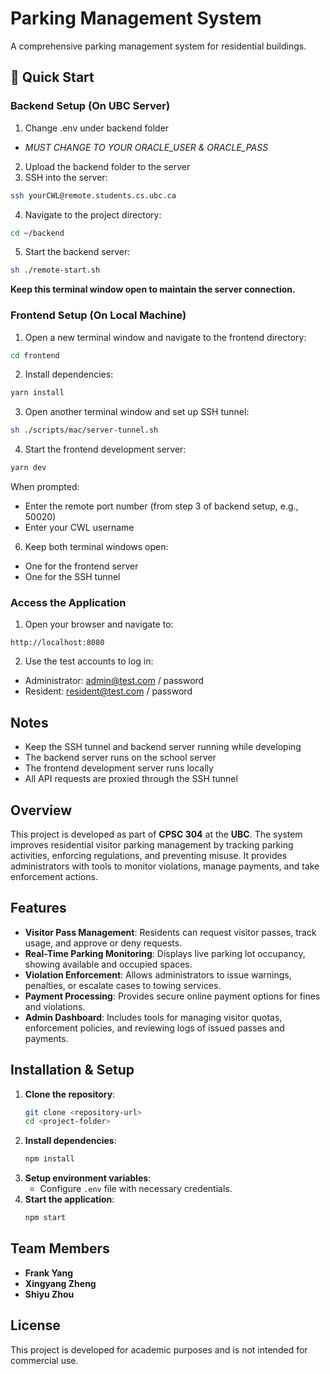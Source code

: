 # Parking Management System

A comprehensive parking management system for residential buildings.

## 🚀 Quick Start

### Backend Setup (On UBC Server)

1. Change .env under backend folder
- *MUST CHANGE TO YOUR ORACLE_USER & ORACLE_PASS*
2. Upload the backend folder to the server
3. SSH into the server:

```bash
ssh yourCWL@remote.students.cs.ubc.ca
```

4. Navigate to the project directory:

```bash
cd ~/backend
```

5. Start the backend server:

```bash
sh ./remote-start.sh
```

**Keep this terminal window open to maintain the server connection.**

### Frontend Setup (On Local Machine)

1. Open a new terminal window and navigate to the frontend directory:

```bash
cd frontend
```

2. Install dependencies:

```bash
yarn install
```

3. Open another terminal window and set up SSH tunnel:

```bash
sh ./scripts/mac/server-tunnel.sh
```

4. Start the frontend development server:

```bash
yarn dev
```

When prompted:

- Enter the remote port number (from step 3 of backend setup, e.g., 50020)
- Enter your CWL username

6. Keep both terminal windows open:

- One for the frontend server
- One for the SSH tunnel

### Access the Application

1. Open your browser and navigate to:

```
http://localhost:8080
```

2. Use the test accounts to log in:

- Administrator: admin@test.com / password
- Resident: resident@test.com / password

## Notes

- Keep the SSH tunnel and backend server running while developing
- The backend server runs on the school server
- The frontend development server runs locally
- All API requests are proxied through the SSH tunnel

## Overview

This project is developed as part of **CPSC 304** at the **UBC**. The system improves residential visitor parking management by tracking parking activities, enforcing regulations, and preventing misuse. It provides administrators with tools to monitor violations, manage payments, and take enforcement actions.

## Features

- **Visitor Pass Management**: Residents can request visitor passes, track usage, and approve or deny requests.
- **Real-Time Parking Monitoring**: Displays live parking lot occupancy, showing available and occupied spaces.
- **Violation Enforcement**: Allows administrators to issue warnings, penalties, or escalate cases to towing services.
- **Payment Processing**: Provides secure online payment options for fines and violations.
- **Admin Dashboard**: Includes tools for managing visitor quotas, enforcement policies, and reviewing logs of issued passes and payments.

## Installation & Setup

1. **Clone the repository**:
   ```sh
   git clone <repository-url>
   cd <project-folder>
   ```
2. **Install dependencies**:
   ```sh
   npm install
   ```
3. **Setup environment variables**:
   - Configure `.env` file with necessary credentials.
4. **Start the application**:
   ```sh
   npm start
   ```

## Team Members

- **Frank Yang**
- **Xingyang Zheng**
- **Shiyu Zhou**

## License

This project is developed for academic purposes and is not intended for commercial use.
